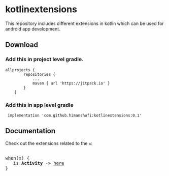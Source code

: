 # kotlinextensions
This repository includes different extensions in kotlin which can be used for android app development.

## Download

### Add this in project level gradle.

```
allprojects {
		repositories {
			...
			maven { url 'https://jitpack.io' }
		}
	}
```
### Add this in app level gradle

```
 implementation 'com.github.himanshufi:kotlinextensions:0.1'

```
## Documentation

Check out the extensions related to the `x`:

<pre>

when(x) {
   is <b>Activity</b> -> <a href="https://github.com/himanshufi/kotlinextensions/blob/master/docs/ActivityExtension.md">here</a>
} 

</pre>

